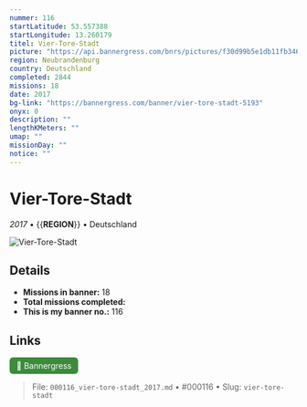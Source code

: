 ```yaml
---
nummer: 116
startLatitude: 53.557388
startLongitude: 13.260179
titel: Vier-Tore-Stadt
picture: "https://api.bannergress.com/bnrs/pictures/f30d99b5e1db11fb34669f0f9562bfb6"
region: Neubrandenburg
country: Deutschland
completed: 2844
missions: 18
date: 2017
bg-link: "https://bannergress.com/banner/vier-tore-stadt-5193"
onyx: 0
description: ""
lengthKMeters: ""
umap: ""
missionDay: ""
notice: ""
---
```

# Vier-Tore-Stadt

*2017* • {{__REGION__}} • Deutschland

![Vier-Tore-Stadt](https://api.bannergress.com/bnrs/pictures/f30d99b5e1db11fb34669f0f9562bfb6)



## Details

- **Missions in banner:** 18
- **Total missions completed:** 
- **This is my banner no.:** 116





## Links
<a href="https://bannergress.com/banner/vier-tore-stadt-5193" target="_blank" style="display:inline-block;margin-right:8px;padding:6px 12px;background:#3c8b3c;color:#fff;text-decoration:none;border-radius:6px;">🔗 Bannergress</a>



> File: `000116_vier-tore-stadt_2017.md` • #000116 • Slug: `vier-tore-stadt`
